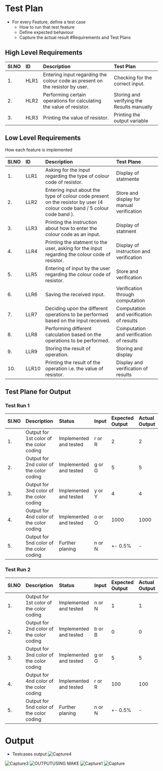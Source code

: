# Test Plan
* For every Feature, define a test case
    * How to run that test feature
    * Define expected behaviour
    * Capture the actual result
#Requirements and Test Plans
## High Level Requirements</br>
 
 |Sl.NO|ID|Description|Test Plan|
 |:---|:---|:---|:---|
 |1.|HLR1| Entering input regarding the colour code as present on the resistor by user.|Checking for the correct input.|  
 |2.|HLR2| Performing certain operations for calculating the value of resistor.|Storing and verifying the Results manually|
 |3.|HLR3| Printing the value of resistor.|Printing the output variable| 

## Low Level Requirements</br>
 How each feature is implemented </br>
  
|Sl.NO| ID |      Description    |     Test Plane    |
|:---|:---|:---|:---|
|1. | LLR1 | Asking for the input regarding the   type of colour code of resistor.| Display of statmente|
|2. | LLR2 | Entering input about the type of colour code present on the resistor by user (4 colour code band / 5 colour code band ).|Store and display for manual verification|
|3. | LLR3 | Printing the instruction about how to enter the colour code as an input.| Display of statment|
|4. | LLR4 | Printing the statment to the user, asking for the input regarding the colour code of resistor.| Display of instruction and verification|
|5. | LLR5 | Entering of input by the user regarding the colour code of resistor.| Store and verification |
|6. | LLR6 | Saving the received input.| Verification through computation |
|7. | LLR7 | Deciding upon the different operations to be performed based on the input received.| Computation and verification of results |
|8. | LLR8 | Performing different calculation based on the operations to be performed.| Computation and verification of results|
|9. | LLR9 | Storing the result of operation. | Storing and display|
|10.| LLR10| Printing the result of the operation i.e. the value of resistor.| Display and verification of results|

## Test Plane for Output

### Test Run 1 
|Sl.NO| Description | Status | Input | Expected Output | Actual Output |
|:---|:---|:---|:---|:----|:----|
|1. | Output for 1st color of the color coding | Implemented and tested | r or R | 2 | 2 |
|2. | Output for 2nd color of the color coding | Implemented and tested | g or G | 5 | 5 |
|3. | Output for 3nd color of the color coding | Implemented and tested | y or Y | 4 | 4 |
|4. | Output for 4nd color of the color coding | Implemented and tested | o or O | 1000 | 1000 |
|5. | Output for 5nd color of the color coding | Further planing  | n or N | +- 0.5% | - |

### Test Run 2 
|Sl.NO| Description | Status | Input | Expected Output | Actual Output |
|:---|:---|:---|:---|:----|:----|
|1. | Output for 1st color of the color coding | Implemented and tested | n or N | 1 | 1 |
|2. | Output for 2nd color of the color coding | Implemented and tested | b or B | 0 | 0 |
|3. | Output for 3nd color of the color coding | Implemented and tested | g or G | 5 | 5 |
|4. | Output for 4nd color of the color coding | Implemented and tested | r or R | 100 | 100 |
|5. | Output for 5nd color of the color coding | Further planing  | n or N | +- 0.5% | - |


# Output

* Testcases output 
![Capture4](https://user-images.githubusercontent.com/98849909/156753127-df1cff17-16bd-480f-9978-f6f5cf4c74ed.PNG)

![Capture3](https://user-images.githubusercontent.com/98849909/156753153-f61759b2-d9e0-4164-a597-0246267a6c2b.PNG)
![OUTPUTUSING MAKE](https://user-images.githubusercontent.com/98849909/156753173-732b30d3-e071-45c5-8c28-7eb11ea22fc7.PNG)
![Capture1](https://user-images.githubusercontent.com/98849909/156753200-a37095bb-6419-4377-8968-e48c9e112c7a.PNG)
![Capture](https://user-images.githubusercontent.com/98849909/156753219-3d2735b8-3d1d-49a4-977b-dcdb5bca69b3.PNG)



